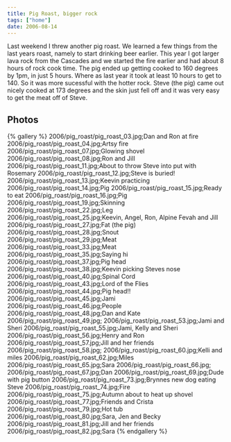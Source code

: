 ```yaml
---
title: Pig Roast, bigger rock
tags: ["home"]
date: 2006-08-14
---
```

Last weekend I threw another pig roast.  We learned a few things from the last years roast, namely to start drinking beer earlier.  This year I got larger lava rock from the Cascades and we started the fire earlier and had about 8 hours of rock cook time.
The pig ended up getting cooked to 160 degrees by 1pm, in just 5 hours.  Where as last year it took at least 10 hours to get to 140.  So it was more sucessful with the hotter rock.  Steve (the pig) came out nicely cooked at 173 degrees and the skin just fell off and it was very easy to get the meat off of Steve.


## Photos 

{% gallery %} 
2006/pig_roast/pig_roast_03.jpg;Dan and Ron at fire
2006/pig_roast/pig_roast_04.jpg;Artsy fire
2006/pig_roast/pig_roast_07.jpg;Glowing shovel
2006/pig_roast/pig_roast_08.jpg;Ron and Jill
2006/pig_roast/pig_roast_11.jpg;About to throw Steve into put with Rosemary
2006/pig_roast/pig_roast_12.jpg;Steve is buried!
2006/pig_roast/pig_roast_13.jpg;Keevin practicing
2006/pig_roast/pig_roast_14.jpg;Pig
2006/pig_roast/pig_roast_15.jpg;Ready to eat
2006/pig_roast/pig_roast_16.jpg;Pig
2006/pig_roast/pig_roast_19.jpg;Skinning
2006/pig_roast/pig_roast_22.jpg;Leg
2006/pig_roast/pig_roast_25.jpg;Keevin, Angel, Ron, Alpine Fevah and Jill
2006/pig_roast/pig_roast_27.jpg;Fat (the pig)
2006/pig_roast/pig_roast_28.jpg;Snout
2006/pig_roast/pig_roast_29.jpg;Meat
2006/pig_roast/pig_roast_33.jpg;Meat
2006/pig_roast/pig_roast_35.jpg;Saying hi
2006/pig_roast/pig_roast_37.jpg;Pig head
2006/pig_roast/pig_roast_38.jpg;Keevin picking Steves nose
2006/pig_roast/pig_roast_40.jpg;Spinal Cord
2006/pig_roast/pig_roast_43.jpg;Lord of the Flies
2006/pig_roast/pig_roast_44.jpg;Pig head!!
2006/pig_roast/pig_roast_45.jpg;Jami
2006/pig_roast/pig_roast_46.jpg;People
2006/pig_roast/pig_roast_48.jpg;Dan and Kate
2006/pig_roast/pig_roast_49.jpg;
2006/pig_roast/pig_roast_53.jpg;Jami and Sheri
2006/pig_roast/pig_roast_55.jpg;Jami, Kelly and Sheri
2006/pig_roast/pig_roast_56.jpg;Henry and Ron
2006/pig_roast/pig_roast_57.jpg;Jill and her friends
2006/pig_roast/pig_roast_58.jpg;
2006/pig_roast/pig_roast_60.jpg;Kelli and miles
2006/pig_roast/pig_roast_62.jpg;Miles
2006/pig_roast/pig_roast_65.jpg;Sara
2006/pig_roast/pig_roast_66.jpg;
2006/pig_roast/pig_roast_67.jpg;Dan
2006/pig_roast/pig_roast_69.jpg;Dude with pig button
2006/pig_roast/pig_roast_73.jpg;Brynnes new dog eating Steve
2006/pig_roast/pig_roast_74.jpg;Fire
2006/pig_roast/pig_roast_75.jpg;Autumn about to heat up shovel
2006/pig_roast/pig_roast_77.jpg;Friends and Crista
2006/pig_roast/pig_roast_79.jpg;Hot tub
2006/pig_roast/pig_roast_80.jpg;Sara, Jen and Becky
2006/pig_roast/pig_roast_81.jpg;Jill and her friends
2006/pig_roast/pig_roast_82.jpg;Sara
{% endgallery %}
